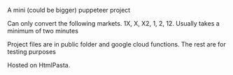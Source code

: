 A mini (could be bigger) puppeteer project

Can only convert the following markets. 1X, X, X2, 1, 2, 12. Usually takes a minimum of two minutes

Project files are in public folder and google cloud functions. The rest are for testing purposes

Hosted on HtmlPasta.
